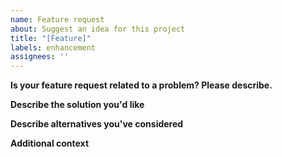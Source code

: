```yaml
---
name: Feature request
about: Suggest an idea for this project
title: "[Feature]"
labels: enhancement
assignees: ''
---
```


**Is your feature request related to a problem? Please describe.**

**Describe the solution you'd like**

**Describe alternatives you've considered**

**Additional context**
